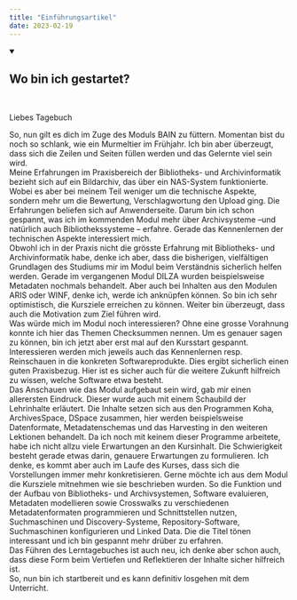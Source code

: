 ```yaml
---
title: "Einführungsartikel"
date: 2023-02-19
---
```

<details open>
<summary><H2>Wo bin ich gestartet?</H2></summary>
<br>
<p>Liebes Tagebuch</p>
So, nun gilt es dich im Zuge des Moduls BAIN zu füttern. Momentan bist du noch so schlank, wie ein Murmeltier im Frühjahr. Ich bin aber überzeugt, dass sich die Zeilen und Seiten füllen werden und das Gelernte viel sein wird.<br>
Meine Erfahrungen im Praxisbereich der Bibliotheks- und Archivinformatik bezieht sich auf ein Bildarchiv, das über ein NAS-System funktionierte. Wobei es aber bei meinem Teil weniger um die technische Aspekte, sondern mehr um die Bewertung, Verschlagwortung den Upload ging. Die Erfahrungen beliefen sich auf Anwenderseite. Darum bin ich schon gespannt, was ich im kommenden Modul mehr über Archivsysteme –und natürlich auch Bibliothekssysteme – erfahre. Gerade das Kennenlernen der technischen Aspekte interessiert mich.<br>   
Obwohl ich in der Praxis nicht die grösste Erfahrung mit Bibliotheks- und Archivinformatik habe, denke ich aber, dass die bisherigen, vielfältigen Grundlagen des Studiums mir im Modul beim Verständnis sicherlich helfen werden. Gerade im vergangenen Modul DILZA wurden beispielsweise Metadaten nochmals behandelt. Aber auch bei Inhalten aus den Modulen ARIS oder WINF, denke ich, werde ich anknüpfen können. So bin ich sehr optimistisch, die Kursziele erreichen zu können. Weiter bin überzeugt, dass auch die Motivation zum Ziel führen wird.<br> 
Was würde mich im Modul noch interessieren? Ohne eine grosse Vorahnung konnte ich hier das Themen Checksummen nennen. Um es genauer sagen zu können, bin ich jetzt aber erst mal auf den Kursstart gespannt. Interessieren werden mich jeweils auch das Kennenlernen resp. Reinschauen in die konkreten Softwareprodukte. Dies ergibt sicherlich einen guten Praxisbezug. Hier ist es sicher auch für die weitere Zukunft hilfreich zu wissen, welche Software etwa besteht.<br>
Das Anschauen wie das Modul aufgebaut sein wird, gab mir einen allerersten Eindruck. Dieser wurde auch mit einem Schaubild der Lehrinhalte erläutert. Die Inhalte setzen sich aus den Programmen Koha, ArchivesSpace, DSpace zusammen, hier werden beispielsweise Datenformate, Metadatenschemas und das Harvesting in den weiteren Lektionen behandelt. Da ich noch mit keinem dieser Programme arbeitete, habe ich nicht allzu viele Erwartungen an den Kursinhalt. Die Schwierigkeit besteht gerade etwas darin, genauere Erwartungen zu formulieren. Ich denke, es kommt aber auch im Laufe des Kurses, dass sich die Vorstellungen immer mehr konkretisieren. Gerne möchte ich aus dem Modul die Kursziele mitnehmen wie sie beschrieben wurden. So die Funktion und der Aufbau von Bibliotheks- und Archivsystemen, Software evaluieren, Metadaten modellieren sowie Crosswalks zu verschiedenen Metadatenformaten programmieren und Schnittstellen nutzen, Suchmaschinen und Discovery-Systeme, Repository-Software, Suchmaschinen konfigurieren und Linked Data. Die die Titel tönen interessant und ich bin gespannt mehr drüber zu erfahren.<br>
Das Führen des Lerntagebuches ist auch neu, ich denke aber schon auch, dass diese Form beim Vertiefen und Reflektieren der Inhalte sicher hilfreich ist.<br> 
So, nun bin ich startbereit und es kann definitiv losgehen mit dem Unterricht.<br>
</details>
